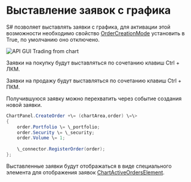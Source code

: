 # Выставление заявок с графика

S\# позволяет выставлять заявки с графика, для активации этой возможности необходимо свойство [OrderCreationMode](../api/StockSharp.Xaml.Charting.Chart.OrderCreationMode.html) установить в True, по умолчанию оно отключено.

![API GUI Trading from chart](~/images/API_GUI_Trading_from_chart.png)

Заявки на покупку будут выставляться по сочетанию клавиш Ctrl + ЛКМ. 

Заявки на продажу будут выставляться по сочетанию клавиш Ctrl + ПКМ. 

Получившуюся заявку можно перехватить через событие создания новой заявки.

```cs
ChartPanel.CreateOrder +\= (chartArea,order) \=\>
{
	order.Portfolio \= \_portfolio;
	order.Security \= \_security;
	order.Volume \= 1;
	
	\_connector.RegisterOrder(order);
};
```

Выставленные заявки будут отображаться в виде специального элемента для отображения заявок [ChartActiveOrdersElement](../api/StockSharp.Xaml.Charting.ChartActiveOrdersElement.html).
